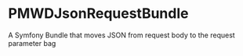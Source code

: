 PMWDJsonRequestBundle
=====================

A Symfony Bundle that moves JSON from request body to the request parameter bag
